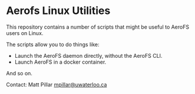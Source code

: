 Aerofs Linux Utilities
===

This repository contains a number of scripts that might be useful to AeroFS
users on Linux.

The scripts allow you to do things like:

- Launch the AeroFS daemon directly, without the AeroFS CLI.
- Launch AeroFS in a docker container.

And so on.

Contact: Matt Pillar <mpillar@uwaterloo.ca>
